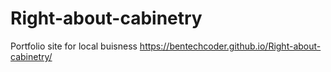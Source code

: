 # Right-about-cabinetry
Portfolio site for local buisness
https://bentechcoder.github.io/Right-about-cabinetry/
